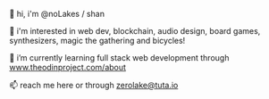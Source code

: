 👋 hi, i'm @noLakes / shan

👀 i'm interested in web dev, blockchain, audio design, board games, synthesizers, magic the gathering and bicycles!

🌱 i’m currently learning full stack web development through www.theodinproject.com/about

📫 reach me here or through zerolake@tuta.io
